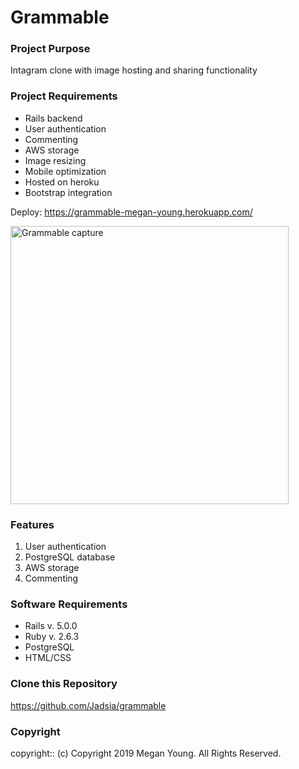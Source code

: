 # Grammable

### Project Purpose

Intagram clone with image hosting and sharing functionality

### Project Requirements

* Rails backend
* User authentication
* Commenting
* AWS storage
* Image resizing
* Mobile optimization
* Hosted on heroku
* Bootstrap integration


Deploy: https://grammable-megan-young.herokuapp.com/

<img width="445" alt="Grammable capture" src="https://user-images.githubusercontent.com/48420271/67200561-f74c1000-f3b8-11e9-8a9e-59d8a12d54b0.PNG">
 
### Features

1. User authentication
2. PostgreSQL database
3. AWS storage
4. Commenting
 
### Software Requirements
 
* Rails v. 5.0.0
* Ruby v. 2.6.3
* PostgreSQL
* HTML/CSS
 
 
### Clone this Repository

https://github.com/Jadsia/grammable
 
### Copyright
copyright:: (c) Copyright 2019 Megan Young. All Rights Reserved.


